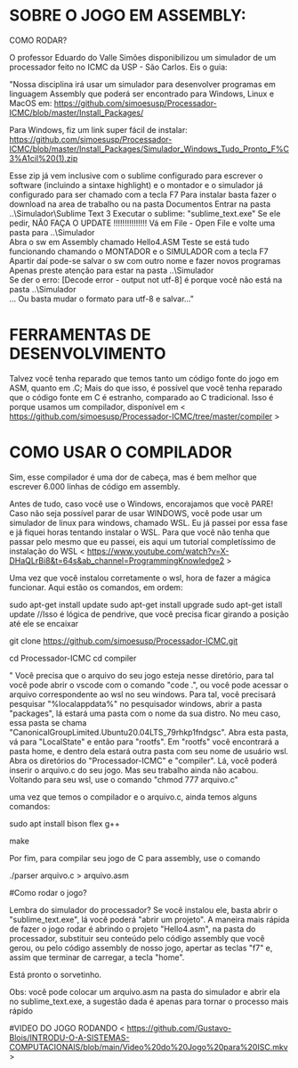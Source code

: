 # SOBRE O JOGO EM ASSEMBLY:

COMO RODAR?

O professor Eduardo do Valle Simões disponibilizou um simulador de um processador feito no ICMC da USP - São Carlos. Eis o guia:


"Nossa disciplina irá usar um simulador para desenvolver programas em linguagem Assembly que poderá ser encontrado para Windows, Linux e MacOS em: https://github.com/simoesusp/Processador-ICMC/blob/master/Install_Packages/

Para Windows, fiz um link super fácil de instalar: https://github.com/simoesusp/Processador-ICMC/blob/master/Install_Packages/Simulador_Windows_Tudo_Pronto_F%C3%A1cil%20(1).zip

Esse zip já vem inclusive com o sublime configurado para escrever o software (incluindo a sintaxe highlight) e o montador e o simulador já configurado para ser chamado com a tecla F7
Para instalar basta fazer o download na area de trabalho ou na pasta Documentos
Entrar na pasta ..\Simulador\Sublime Text 3
Executar o sublime: "sublime_text.exe"
Se ele pedir, NÃ0 FAÇA O UPDATE !!!!!!!!!!!!!!!
Vá em File - Open File e volte uma pasta para ..\Simulador\
Abra o sw em Assembly chamado Hello4.ASM
Teste se está tudo funcionando chamando o MONTADOR e o SIMULADOR com a tecla F7
Apartir daí pode-se salvar o sw com outro nome e fazer novos programas
Apenas preste atenção para estar na pasta ..\Simulador\
Se der o erro: [Decode error - output not utf-8] é porque você não está na pasta ..\Simulador\
... Ou basta mudar o formato para utf-8 e salvar..."


# FERRAMENTAS DE DESENVOLVIMENTO

Talvez você tenha reparado que temos tanto um código fonte do jogo em ASM, quanto em .C; Mais do que isso, é possível que você tenha reparado que o código fonte em C é estranho, comparado ao C tradicional. Isso é porque usamos um compilador, disponível em  < https://github.com/simoesusp/Processador-ICMC/tree/master/compiler >


# COMO USAR O COMPILADOR

Sim, esse compilador é uma dor de cabeça, mas é bem melhor que escrever 6.000 linhas de código em assembly.

Antes de tudo, caso você use o Windows, encorajamos que você PARE! Caso não seja possível parar de usar WINDOWS, você pode usar um simulador de linux para windows, chamado WSL. Eu já passei por essa fase e já fiquei horas tentando instalar o WSL. Para que você não tenha que passar pelo mesmo que eu passei, eis aqui um tutorial completíssimo de instalação do WSL < https://www.youtube.com/watch?v=X-DHaQLrBi8&t=64s&ab_channel=ProgrammingKnowledge2 >

Uma vez que você instalou corretamente o wsl, hora de fazer a mágica funcionar. Aqui estão os comandos, em ordem:

sudo apt-get install update
sudo apt-get install upgrade
sudo apt-get istall update         //Isso é lógica de pendrive, que você precisa ficar girando a posição até ele se encaixar

git clone https://github.com/simoesusp/Processador-ICMC.git

cd Processador-ICMC
cd compiler




" Você precisa que o arquivo do seu jogo esteja nesse diretório, para tal você pode abrir o vscode com o comando "code .", ou você pode acessar o arquivo correspondente ao wsl no seu windows. Para tal, você precisará pesquisar "%localappdata%" no pesquisador windows, abrir a pasta "packages", lá estará uma pasta com o nome da sua distro. No meu caso, essa pasta se chama "CanonicalGroupLimited.Ubuntu20.04LTS_79rhkp1fndgsc". Abra esta pasta, vá para "LocalState" e então para "rootfs". Em "rootfs" você encontrará a pasta home, e dentro dela estará outra pasta com seu nome de usuário wsl. Abra os diretórios do "Processador-ICMC" e "compiler". Lá, você poderá inserir o arquivo.c do seu jogo. Mas seu trabalho ainda não acabou. Voltando para seu wsl, use o comando "chmod 777 arquivo.c"

uma vez que temos o compilador e o arquivo.c, ainda temos alguns comandos:

sudo apt install bison flex g++

make

Por fim, para compilar seu jogo de C para assembly, use o comando

./parser arquivo.c > arquivo.asm

#Como rodar o jogo?

Lembra do simulador do processador? Se você instalou ele, basta abrir o "sublime_text.exe", lá você poderá "abrir um projeto". A maneira mais rápida de fazer o jogo rodar é abrindo o projeto "Hello4.asm", na pasta do processador, substituir seu conteúdo pelo código assembly que você gerou, ou pelo código assembly de nosso jogo, apertar as teclas "f7" e, assim que terminar de carregar, a tecla "home".

Está pronto o sorvetinho.
 
Obs: você pode colocar um arquivo.asm na pasta do simulador e abrir ela no sublime_text.exe, a sugestão dada é apenas para tornar o processo mais rápido

#VIDEO DO JOGO RODANDO
< https://github.com/Gustavo-Blois/INTRODU-O-A-SISTEMAS-COMPUTACIONAIS/blob/main/Video%20do%20Jogo%20para%20ISC.mkv >
